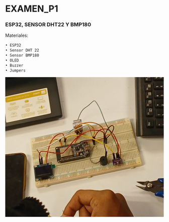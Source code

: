 # EXAMEN_P1
### ESP32, SENSOR DHT22 Y BMP180
Materiales:

```
• ESP32
• Sensor DHT 22
• Sensor BMP180
• OLED
• Buzzer
• Jumpers

```
![Evidencia.](https://github.com/HH804/EXAMEN_P1/blob/main/EVIDENCIA%201.jpeg)
